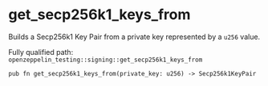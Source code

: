# get_secp256k1_keys_from

Builds a Secp256k1 Key Pair from a private key represented by a `u256` value.

Fully qualified path: `openzeppelin_testing::signing::get_secp256k1_keys_from`

<pre><code class="language-rust">pub fn get_secp256k1_keys_from(private_key: u256) -&gt; Secp256k1KeyPair</code></pre>

